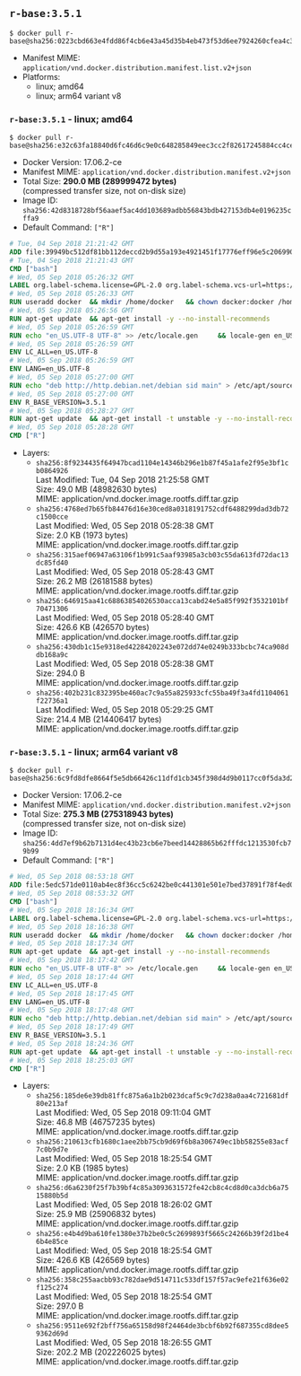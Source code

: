 ## `r-base:3.5.1`

```console
$ docker pull r-base@sha256:0223cbd663e4fdd86f4cb6e43a45d35b4eb473f53d6ee7924260cfea4c301594
```

-	Manifest MIME: `application/vnd.docker.distribution.manifest.list.v2+json`
-	Platforms:
	-	linux; amd64
	-	linux; arm64 variant v8

### `r-base:3.5.1` - linux; amd64

```console
$ docker pull r-base@sha256:e32c63fa18840d6fc46d6c9e0c648285849eec3cc2f82617245884cc4ced5e08
```

-	Docker Version: 17.06.2-ce
-	Manifest MIME: `application/vnd.docker.distribution.manifest.v2+json`
-	Total Size: **290.0 MB (289999472 bytes)**  
	(compressed transfer size, not on-disk size)
-	Image ID: `sha256:42d8318728bf56aaef5ac4dd103689adbb56843bdb427153db4e0196235cffa9`
-	Default Command: `["R"]`

```dockerfile
# Tue, 04 Sep 2018 21:21:42 GMT
ADD file:39949bc512df81bb112deccd2b9d55a193e4921451f17776eff96e5c20699054 in / 
# Tue, 04 Sep 2018 21:21:43 GMT
CMD ["bash"]
# Wed, 05 Sep 2018 05:26:32 GMT
LABEL org.label-schema.license=GPL-2.0 org.label-schema.vcs-url=https://github.com/rocker-org/r-base org.label-schema.vendor=Rocker Project maintainer=Dirk Eddelbuettel <edd@debian.org>
# Wed, 05 Sep 2018 05:26:33 GMT
RUN useradd docker 	&& mkdir /home/docker 	&& chown docker:docker /home/docker 	&& addgroup docker staff
# Wed, 05 Sep 2018 05:26:56 GMT
RUN apt-get update 	&& apt-get install -y --no-install-recommends 		ed 		less 		locales 		vim-tiny 		wget 		ca-certificates 		fonts-texgyre 	&& rm -rf /var/lib/apt/lists/*
# Wed, 05 Sep 2018 05:26:59 GMT
RUN echo "en_US.UTF-8 UTF-8" >> /etc/locale.gen 	&& locale-gen en_US.utf8 	&& /usr/sbin/update-locale LANG=en_US.UTF-8
# Wed, 05 Sep 2018 05:26:59 GMT
ENV LC_ALL=en_US.UTF-8
# Wed, 05 Sep 2018 05:26:59 GMT
ENV LANG=en_US.UTF-8
# Wed, 05 Sep 2018 05:27:00 GMT
RUN echo "deb http://http.debian.net/debian sid main" > /etc/apt/sources.list.d/debian-unstable.list         && echo 'APT::Default-Release "testing";' > /etc/apt/apt.conf.d/default
# Wed, 05 Sep 2018 05:27:00 GMT
ENV R_BASE_VERSION=3.5.1
# Wed, 05 Sep 2018 05:28:27 GMT
RUN apt-get update 	&& apt-get install -t unstable -y --no-install-recommends 		littler                 r-cran-littler                 r-cran-stringr 		r-base=${R_BASE_VERSION}-* 		r-base-dev=${R_BASE_VERSION}-* 		r-recommended=${R_BASE_VERSION}-*         && echo 'options(repos = c(CRAN = "https://cloud.r-project.org/"))' >> /etc/R/Rprofile.site         && echo 'source("/etc/R/Rprofile.site")' >> /etc/littler.r 	&& ln -s /usr/lib/R/site-library/littler/examples/install.r /usr/local/bin/install.r 	&& ln -s /usr/lib/R/site-library/littler/examples/install2.r /usr/local/bin/install2.r 	&& ln -s /usr/lib/R/site-library/littler/examples/installGithub.r /usr/local/bin/installGithub.r 	&& ln -s /usr/lib/R/site-library/littler/examples/testInstalled.r /usr/local/bin/testInstalled.r 	&& install.r docopt 	&& rm -rf /tmp/downloaded_packages/ /tmp/*.rds 	&& rm -rf /var/lib/apt/lists/*
# Wed, 05 Sep 2018 05:28:28 GMT
CMD ["R"]
```

-	Layers:
	-	`sha256:8f9234435f64947bcad1104e14346b296e1b87f45a1afe2f95e3bf1cb0864926`  
		Last Modified: Tue, 04 Sep 2018 21:25:58 GMT  
		Size: 49.0 MB (48982630 bytes)  
		MIME: application/vnd.docker.image.rootfs.diff.tar.gzip
	-	`sha256:4768ed7b65fb84476d16e30ced8a0318191752cdf6488299dad3db72c1500cce`  
		Last Modified: Wed, 05 Sep 2018 05:28:38 GMT  
		Size: 2.0 KB (1973 bytes)  
		MIME: application/vnd.docker.image.rootfs.diff.tar.gzip
	-	`sha256:315aef06947a63106f1b991c5aaf93985a3cb03c55da613fd72dac13dc85fd40`  
		Last Modified: Wed, 05 Sep 2018 05:28:43 GMT  
		Size: 26.2 MB (26181588 bytes)  
		MIME: application/vnd.docker.image.rootfs.diff.tar.gzip
	-	`sha256:646915aa41c68863854026530acca13cabd24e5a85f992f3532101bf70471306`  
		Last Modified: Wed, 05 Sep 2018 05:28:40 GMT  
		Size: 426.6 KB (426570 bytes)  
		MIME: application/vnd.docker.image.rootfs.diff.tar.gzip
	-	`sha256:430db1c15e9318ed42284202243e072dd74e0249b333bcbc74ca908ddb168a9c`  
		Last Modified: Wed, 05 Sep 2018 05:28:38 GMT  
		Size: 294.0 B  
		MIME: application/vnd.docker.image.rootfs.diff.tar.gzip
	-	`sha256:402b231c832395be460ac7c9a55a825933cfc55ba49f3a4fd1104061f22736a1`  
		Last Modified: Wed, 05 Sep 2018 05:29:25 GMT  
		Size: 214.4 MB (214406417 bytes)  
		MIME: application/vnd.docker.image.rootfs.diff.tar.gzip

### `r-base:3.5.1` - linux; arm64 variant v8

```console
$ docker pull r-base@sha256:6c9fd8dfe8664f5e5db66426c11dfd1cb345f398d4d9b0117cc0f5da3d2fb700
```

-	Docker Version: 17.06.2-ce
-	Manifest MIME: `application/vnd.docker.distribution.manifest.v2+json`
-	Total Size: **275.3 MB (275318943 bytes)**  
	(compressed transfer size, not on-disk size)
-	Image ID: `sha256:4dd7ef9b62b7131d4ec43b23cb6e7beed14428865b62fffdc1213530fcb79b99`
-	Default Command: `["R"]`

```dockerfile
# Wed, 05 Sep 2018 08:53:18 GMT
ADD file:5edc571de0110ab4ec8f36cc5c6242be0c441301e501e7bed37891f78f4ed01f in / 
# Wed, 05 Sep 2018 08:53:32 GMT
CMD ["bash"]
# Wed, 05 Sep 2018 18:16:34 GMT
LABEL org.label-schema.license=GPL-2.0 org.label-schema.vcs-url=https://github.com/rocker-org/r-base org.label-schema.vendor=Rocker Project maintainer=Dirk Eddelbuettel <edd@debian.org>
# Wed, 05 Sep 2018 18:16:38 GMT
RUN useradd docker 	&& mkdir /home/docker 	&& chown docker:docker /home/docker 	&& addgroup docker staff
# Wed, 05 Sep 2018 18:17:34 GMT
RUN apt-get update 	&& apt-get install -y --no-install-recommends 		ed 		less 		locales 		vim-tiny 		wget 		ca-certificates 		fonts-texgyre 	&& rm -rf /var/lib/apt/lists/*
# Wed, 05 Sep 2018 18:17:42 GMT
RUN echo "en_US.UTF-8 UTF-8" >> /etc/locale.gen 	&& locale-gen en_US.utf8 	&& /usr/sbin/update-locale LANG=en_US.UTF-8
# Wed, 05 Sep 2018 18:17:44 GMT
ENV LC_ALL=en_US.UTF-8
# Wed, 05 Sep 2018 18:17:45 GMT
ENV LANG=en_US.UTF-8
# Wed, 05 Sep 2018 18:17:48 GMT
RUN echo "deb http://http.debian.net/debian sid main" > /etc/apt/sources.list.d/debian-unstable.list         && echo 'APT::Default-Release "testing";' > /etc/apt/apt.conf.d/default
# Wed, 05 Sep 2018 18:17:49 GMT
ENV R_BASE_VERSION=3.5.1
# Wed, 05 Sep 2018 18:24:36 GMT
RUN apt-get update 	&& apt-get install -t unstable -y --no-install-recommends 		littler                 r-cran-littler                 r-cran-stringr 		r-base=${R_BASE_VERSION}-* 		r-base-dev=${R_BASE_VERSION}-* 		r-recommended=${R_BASE_VERSION}-*         && echo 'options(repos = c(CRAN = "https://cloud.r-project.org/"))' >> /etc/R/Rprofile.site         && echo 'source("/etc/R/Rprofile.site")' >> /etc/littler.r 	&& ln -s /usr/lib/R/site-library/littler/examples/install.r /usr/local/bin/install.r 	&& ln -s /usr/lib/R/site-library/littler/examples/install2.r /usr/local/bin/install2.r 	&& ln -s /usr/lib/R/site-library/littler/examples/installGithub.r /usr/local/bin/installGithub.r 	&& ln -s /usr/lib/R/site-library/littler/examples/testInstalled.r /usr/local/bin/testInstalled.r 	&& install.r docopt 	&& rm -rf /tmp/downloaded_packages/ /tmp/*.rds 	&& rm -rf /var/lib/apt/lists/*
# Wed, 05 Sep 2018 18:25:03 GMT
CMD ["R"]
```

-	Layers:
	-	`sha256:185de6e39db81ffc875a6a1b2b023dcaf5c9c7d238a0aa4c721681df80e213af`  
		Last Modified: Wed, 05 Sep 2018 09:11:04 GMT  
		Size: 46.8 MB (46757235 bytes)  
		MIME: application/vnd.docker.image.rootfs.diff.tar.gzip
	-	`sha256:210613cfb1680c1aee2bb75cb9d69f6b8a306749ec1bb58255e83acf7c0b9d7e`  
		Last Modified: Wed, 05 Sep 2018 18:25:54 GMT  
		Size: 2.0 KB (1985 bytes)  
		MIME: application/vnd.docker.image.rootfs.diff.tar.gzip
	-	`sha256:d6a6230f25f7b39bf4c85a3093631572fe42cb8c4cd8d0ca3dcb6a7515880b5d`  
		Last Modified: Wed, 05 Sep 2018 18:26:02 GMT  
		Size: 25.9 MB (25906832 bytes)  
		MIME: application/vnd.docker.image.rootfs.diff.tar.gzip
	-	`sha256:e4b4d9ba610fe1380e37b2be0c5c2699893f5665c24266b39f2d1be46b4e85ce`  
		Last Modified: Wed, 05 Sep 2018 18:25:54 GMT  
		Size: 426.6 KB (426569 bytes)  
		MIME: application/vnd.docker.image.rootfs.diff.tar.gzip
	-	`sha256:358c255aacbb93c782dae9d514711c533df157f57ac9efe21f636e02f125c274`  
		Last Modified: Wed, 05 Sep 2018 18:25:54 GMT  
		Size: 297.0 B  
		MIME: application/vnd.docker.image.rootfs.diff.tar.gzip
	-	`sha256:9511e692f2bff756a65158d98f24464de3bcbf6b92f687355cd8dee59362d69d`  
		Last Modified: Wed, 05 Sep 2018 18:26:55 GMT  
		Size: 202.2 MB (202226025 bytes)  
		MIME: application/vnd.docker.image.rootfs.diff.tar.gzip
